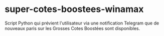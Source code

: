 # super-cotes-boostees-winamax
Script Python qui prévient l'utilisateur via une notification Telegram que de nouveaux paris sur les Grosses Cotes Boostées sont disponibles.
